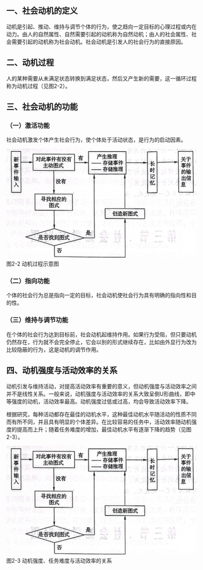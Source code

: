 
## 一、社会动机的定义

动机是引起、推动、维持与调节个体的行为，使之趋向一定目标的心理过程或内在动力。由人的自然属性、自然需要引起的动机称为自然动机；由人的社会属性、社会需要引起的动机称为社会动机。社会动机是引发人的社会行为的直接原因。

## 二、动机过程

人的某种需要从未满足状态转换到满足状态，然后又产生新的需要，这一循环过程称为动机过程（见图2-2）。

## 三、社会动机的功能

### （一）激活功能

社会动机激发个体产生社会行为，使个体处于活动状态，是行为的启动因素。 

![动机过程示意图](/images/opus/unclassified/theory/2-1.jpg "图2-2 动机过程示意图")<br/>
图2-2 动机过程示意图

### （二）指向功能

个体的社会行为总是指向一定的目标，社会动机使社会行为具有明确的指向性和目的性。

### （三）维持与调节功能

在个体的社会行为达到目标前，社会动机起维持作用。如果行为受阻，但只要动机仍然存在，行为就不会完全停止，它会以别的形式继续存在，比如由外显行为改为比较隐蔽的行为，这是动机的调节作用。

## 四、动机强度与活动效率的关系

动机引发与维持活动，对提高活动效率有重要的意义，但动机强度与活动效率之间并不是线性关系。一般来说，动机强度与活动效率的关系大致呈倒U形曲线，即中等强度的动机，活动效率最高。动机强度过低或过高，均会导致活动效率下降。

根据研究，每种活动都存在最佳的动机水平，这种最佳动机水平随活动的性质不同而有所不同，并且具有明显的个体差异。在比较容易的任务中，活动效率随动机强度的提高而上升；随着任务难度的增加，最佳动机水平有逐渐下降的趋势（见图2-3）。

![动机强度、任务难度与活动效率的关系](/images/opus/unclassified/theory/2-1.jpg "图2-3 动机强度、任务难度与活动效率的关系")<br/>
图2-3 动机强度、任务难度与活动效率的关系
